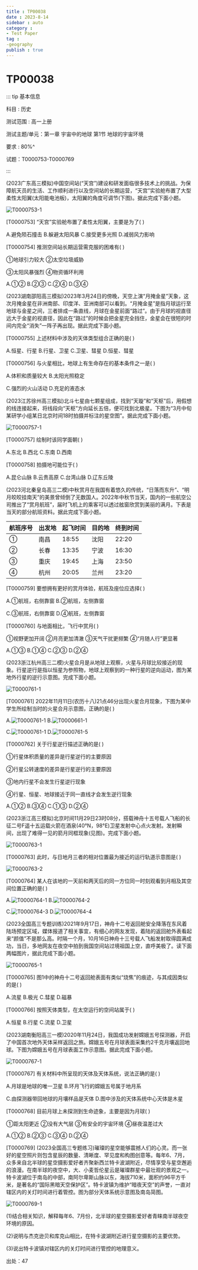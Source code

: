 ```yaml
---
title : TP00038
date : 2023-8-14
sidebar : auto
category : 
- Test Paper
tag : 
-geography
publish : true
---
```

# TP00038

::: tip 基本信息

科目 : 历史

测试范围 : 高一上册

测试主题/单元：第一章 宇宙中的地球  第1节  地球的宇宙环境

要求 : 80%^

试题：T0000753-T0000769

::: 

(2023广东高三模拟)中国空间站(“天宫”)建设和研发面临很多技术上的挑战。为保障航天员的生活、工作顺利进行以及空间站的长期运营，“天宫”实验舱布置了大型柔性太阳翼(太阳能电池板)，太阳翼的角度可调节(下图)。据此完成下面小题。

![T0000753-1](./img/T0000753-1.png) 

[T0000753] “天宫”实验舱布置了柔性太阳翼，主要是为了(   )

A.避免陨石撞击   B.躲避太阳风暴   C.接受更多光照   D.减弱风力影响

[T0000754] 推测空间站长期运营需克服的困难有(   )

①地球引力较大    ②太空垃圾威胁

③太阳风暴强烈    ④物资循环利用

A.①②	B.②③	C.②④	D.③④

(2023湖南邵阳高三模拟)2023年3月24日的傍晚，天空上演“月掩金星”天象，这次月掩金星在非洲南部、印度洋、亚洲南部可以看到。“月掩金星”是指月球运行至地球与金星之间，三者排成一条直线，月球在金星前面“路过”。由于月球的视直径远大于金星的视直径，因此在“路过”的时候会把金星完全挡住，金星会在很短的时间内完全“消失”一阵子再出现。据此完成下面小题。

[T0000755] 上述材料中涉及的天体类型组合正确的是(   )

A.恒星、行星	B.行星、卫星	C.卫星、彗星	D.恒星、彗星

[T0000756] 与火星相比，地球上有生命存在的基本条件之一是(   )

A.体积和质量较大	B.太阳光照稳定

C.强烈的火山活动	D.充足的液态水

(2023江苏徐州高三模拟)北斗七星由七颗星组成，找到“天璇”和“天枢”后，用假想的线连接起来，将线段向“天枢”方向延长五倍，便可找到北极星。下图为“3月中旬某研学小组某日北京时间18时拍摄并标注的星空图”。据此完成下面小题。

![T0000757-1](./img/T0000757-1.png) 

[T0000757] 绘制时该同学面朝(   )

A.东北	B.西北	C.东南	D.西南

[T0000758] 拍摄地可能位于(   )

A.昆仑山脉   B.云贵高原   C.台湾山脉   D.辽东丘陵

(2023河北秦皇岛高三二模)中秋赏月在我国有着悠久的传统，“日落而东升”、“明月皎皎挂南天”的美景曾倾倒了无数国人。2022年中秋节当天，国内的一些航空公司推出了“赏月航班”，届时飞机上的乘客可以透过舷窗欣赏到美丽的满月。下表是当天的部分航班资料。据此完成下面小题。

| 航班序号 | 出发地 | 起飞时间 | 目的地 | 终到时间 |
| -------- | ------ | -------- | ------ | -------- |
| ①        | 南昌   | 18:55    | 沈阳   | 22:20    |
| ②        | 长春   | 13:35    | 宁波   | 16:30    |
| ③        | 重庆   | 19:45    | 上海   | 23:50    |
| ④        | 杭州   | 20:05    | 兰州   | 23:20    |

[T0000759] 要想拥有更好的赏月体验，航班及座位应选择(   )

A.①航班，右侧靠窗   B.②航班，左侧靠窗

C.③航班，右侧靠窗   D.④航班，左侧靠窗

[T0000760] 与地面相比，飞行中赏月(   )

①视野更加开阔    ②月亮更加清澈    ③天气干扰更频繁    ④“月随人行”更显著

A.①③    B.①④    C.②③    D.②④

(2023浙江杭州高三二模)火星合月是从地球上观察，火星与月球比较接近的现象。行星逆行是指以恒星为参照物，地球上观察到的一种行星的逆向运动，图为某地外行星的逆行示意图。完成下面小题。

![T0000761-1](./img/T0000761-1.png) 

[T0000761] 2022年11月11日(农历十八)21点46分出现火星合月现象，下图为某中学生所绘制当时的火星合月示意图，正确的是(   )

A.![T0000761-1](./img/T0000761-2.png) 	    B.![T0000661-1](./img/T0000761-3.png) 


C.![T0000761-1](./img/T0000761-4.png)          D.![T0000761-5](./img/T0000761-5.png) 


[T0000762] 关于行星逆行描述正确的是(   )

①行星体积质量的差异是行星逆行的主要原因

②行星公转速度的差异是行星逆行的主要原因

③地内行星不会发生行星逆行现象

④行星、恒星、地球接近于同一直线才会发生逆行现象

A.①②    B.③④    C.①③    D.②④

(2023浙江高三模拟)北京时间11月29日23时08分，搭载神舟十五号载人飞船的长征二号F遥十五运载火箭在酒泉(40°N，98°E)卫星发射中心点火发射。发射瞬间，出现了难得一见的箭月同框现象(见图)。完成下面小题。

![T0000763-1](./img/T0000763-1.png) 

[T0000763] 此时，与日地月三者的相对位置最为接近的运行轨道示意图是(   )

![T0000763-2](./img/T0000763-2.png) 

[T0000764] 某人在该地的一天前和两天后的同一方位同一时刻观看到月相及其空间位置正确的是(   )

A.![T0000764-1](./img/T0000764-1.png) 	B.![T0000764-2](./img/T0000764-2.png) 

C.![T0000764-3](./img/T0000764-3.png) 	D.![T0000764-4](./img/T0000764-4.png) 

(2023全国高三专题训练)2021年9月17日，神舟十二号返回舱安全降落在东风着陆场预定区域，媒体报道了相关事宜，有细心的网友发现，着陆的返回舱外表看起来“颜值”不是那么高。时隔一个月，10月16日神舟十三号载人飞船发射取得圆满成功，当日，多地网友在夜空中拍到我国空间站过境祖国上空，直呼美极了。读下面两幅图片，据此完成下面小题。

![T0000765-1](./img/T0000765-1.png) 

[T0000765] 图1中的神舟十二号返回舱表面有类似“烧焦”的痕迹，与其成因类似的是(   )

A.流星   B.极光   C.彗星   D.磁暴

[T0000766] 按照天体类型，在太空运行的空间站属于(   )

A.恒星   B.行星   C.流星   D.卫星

(2023湖南衡阳高三一模)2020年11月24日，我国成功发射嫦娥五号探测器，开启了中国首次地外天体采样返回之旅。嫦娥五号在月球表面采集约2千克月壤返回地球。下图为嫦娥五号在月球表面工作示意图。据此完成下面小题。

![T0000767-1](./img/T0000767-1.png) 

[T0000767] 有关材料中所呈现的天体及天体系统，说法正确的是(   )

A.月球是地球的唯一卫星               B.环月飞行的嫦娥五号属于地月系

C.由探测器带回地球的月壤样品是天体   D.图中涉及的天体系统中心天体是木星

[T0000768] 目前月球上未探测到生命迹象，主要是因为月球(   )

①距太阳更近    ②没有大气层   ③有安全的宇宙环境    ④昼夜温差过大

A.①②    B.②③    C.③④    D.②④



[T0000769] (2023全国高三专题练习)璀璨的星空能够震撼人们的心灵。而一张好的星空照片则包含星辰的数量、清晰度、罕见度和构图创意等。每年6、7月，众多来自北半球的星空摄影爱好者齐聚新西兰特卡波湖附近，尽情享受与星空邂逅的浪漫。在南半球的夜空中，大、小麦哲伦星云是璀璨群星中最壮观的景观之一。特卡波湖位于南岛的中部，南阿尔卑斯山脉以东，海拔710米，面积约96平方千米，是著名的“国际黑暗天空保护区”。特卡波镇为维护“暗夜天空”的声誉，一直对辖区内的关灯时间进行着管控。图为部分天体系统示意图及南岛简图。

![T0000769-1](./img/T0000769-1.png) 

(1)结合相关知识，解释每年6、7月份，北半球的星空摄影爱好者青睐南半球夜空环境的原因。

(2)说明与杰克逊贝和库克山相比，在特卡波湖附近进行星空摄影的主要优势。

(3)说出特卡波镇对辖区内的关灯时间进行管控的地理意义。



出处：47

